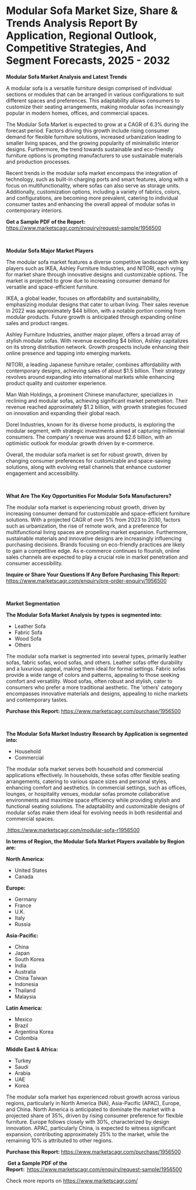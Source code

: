 <p><h1>Modular Sofa Market Size, Share & Trends Analysis Report By Application, Regional Outlook, Competitive Strategies, And Segment Forecasts, 2025 - 2032</h1></p><p><strong>Modular Sofa Market Analysis and Latest Trends</strong></p>
<p><p>A modular sofa is a versatile furniture design comprised of individual sections or modules that can be arranged in various configurations to suit different spaces and preferences. This adaptability allows consumers to customize their seating arrangements, making modular sofas increasingly popular in modern homes, offices, and commercial spaces.</p><p>The Modular Sofa Market is expected to grow at a CAGR of 6.3% during the forecast period. Factors driving this growth include rising consumer demand for flexible furniture solutions, increased urbanization leading to smaller living spaces, and the growing popularity of minimalistic interior designs. Furthermore, the trend towards sustainable and eco-friendly furniture options is prompting manufacturers to use sustainable materials and production processes.</p><p>Recent trends in the modular sofa market encompass the integration of technology, such as built-in charging ports and smart features, along with a focus on multifunctionality, where sofas can also serve as storage units. Additionally, customization options, including a variety of fabrics, colors, and configurations, are becoming more prevalent, catering to individual consumer tastes and enhancing the overall appeal of modular sofas in contemporary interiors.</p></p>
<p><strong>Get a Sample PDF of the Report:&nbsp;</strong> <a href="https://www.marketscagr.com/enquiry/request-sample/1956500?utm_campaign=2113&utm_medium=2&utm_source=Github&utm_content=ia&utm_term=06022025&utm_id=modular-sofa">https://www.marketscagr.com/enquiry/request-sample/1956500</a></p>
<p>&nbsp;</p>
<p><strong>Modular Sofa Major Market Players</strong></p>
<p><p>The modular sofa market features a diverse competitive landscape with key players such as IKEA, Ashley Furniture Industries, and NITORI, each vying for market share through innovative designs and customizable options. The market is projected to grow due to increasing consumer demand for versatile and space-efficient furniture.</p><p>IKEA, a global leader, focuses on affordability and sustainability, emphasizing modular designs that cater to urban living. Their sales revenue in 2022 was approximately $44 billion, with a notable portion coming from modular products. Future growth is anticipated through expanding online sales and product ranges.</p><p>Ashley Furniture Industries, another major player, offers a broad array of stylish modular sofas. With revenue exceeding $4 billion, Ashley capitalizes on its strong distribution network. Growth prospects include enhancing their online presence and tapping into emerging markets.</p><p>NITORI, a leading Japanese furniture retailer, combines affordability with contemporary designs, achieving sales of about $1.5 billion. Their strategy revolves around expanding into international markets while enhancing product quality and customer experience.</p><p>Man Wah Holdings, a prominent Chinese manufacturer, specializes in reclining and modular sofas, achieving significant market penetration. Their revenue reached approximately $1.2 billion, with growth strategies focused on innovation and expanding their global reach.</p><p>Dorel Industries, known for its diverse home products, is exploring the modular segment, with strategic investments aimed at capturing millennial consumers. The company's revenue was around $2.6 billion, with an optimistic outlook for modular growth driven by e-commerce.</p><p>Overall, the modular sofa market is set for robust growth, driven by changing consumer preferences for customizable and space-saving solutions, along with evolving retail channels that enhance customer engagement and accessibility.</p></p>
<p>&nbsp;</p>
<p><strong>What Are The Key Opportunities For Modular Sofa Manufacturers?</strong></p>
<p><p>The modular sofa market is experiencing robust growth, driven by increasing consumer demand for customizable and space-efficient furniture solutions. With a projected CAGR of over 5% from 2023 to 2030, factors such as urbanization, the rise of remote work, and a preference for multifunctional living spaces are propelling market expansion. Furthermore, sustainable materials and innovative designs are increasingly influencing purchasing decisions. Brands focusing on eco-friendly practices are likely to gain a competitive edge. As e-commerce continues to flourish, online sales channels are expected to play a crucial role in market penetration and consumer accessibility.</p></p>
<p><strong>Inquire or Share Your Questions If Any Before Purchasing This Report:</strong> <a href="https://www.marketscagr.com/enquiry/pre-order-enquiry/1956500?utm_campaign=2113&utm_medium=2&utm_source=Github&utm_content=ia&utm_term=06022025&utm_id=modular-sofa">https://www.marketscagr.com/enquiry/pre-order-enquiry/1956500</a></p>
<p>&nbsp;</p>
<p><strong>Market Segmentation</strong></p>
<p><strong>The Modular Sofa Market Analysis by types is segmented into:</strong></p>
<p><ul><li>Leather Sofa</li><li>Fabric Sofa</li><li>Wood Sofa</li><li>Others</li></ul></p>
<p><p>The modular sofa market is segmented into several types, primarily leather sofas, fabric sofas, wood sofas, and others. Leather sofas offer durability and a luxurious appeal, making them ideal for formal settings. Fabric sofas provide a wide range of colors and patterns, appealing to those seeking comfort and versatility. Wood sofas, often robust and stylish, cater to consumers who prefer a more traditional aesthetic. The 'others' category encompasses innovative materials and designs, appealing to niche markets and contemporary tastes.</p></p>
<p><strong>Purchase this Report:&nbsp;</strong><a href="https://www.marketscagr.com/purchase/1956500?utm_campaign=2113&utm_medium=2&utm_source=Github&utm_content=ia&utm_term=06022025&utm_id=modular-sofa">https://www.marketscagr.com/purchase/1956500</a></p>
<p>&nbsp;</p>
<p><strong>The Modular Sofa Market Industry Research by Application is segmented into:</strong></p>
<p><ul><li>Household</li><li>Commercial</li></ul></p>
<p><p>The modular sofa market serves both household and commercial applications effectively. In households, these sofas offer flexible seating arrangements, catering to various space sizes and personal styles, enhancing comfort and aesthetics. In commercial settings, such as offices, lounges, or hospitality venues, modular sofas promote collaborative environments and maximize space efficiency while providing stylish and functional seating solutions. The adaptability and customizable designs of modular sofas make them ideal for evolving needs in both residential and commercial spaces.</p></p>
<p><a href="https://www.marketscagr.com/modular-sofa-r1956500?utm_campaign=2113&utm_medium=2&utm_source=Github&utm_content=ia&utm_term=06022025&utm_id=modular-sofa">&nbsp;https://www.marketscagr.com/modular-sofa-r1956500</a></p>
<p><strong>In terms of Region, the Modular Sofa Market Players available by Region are:</strong></p>
<p>
    <p> <strong> North America: </strong>
        <ul>
            <li>United States</li>
            <li>Canada</li>
        </ul>
        </p> 
    <p> <strong> Europe: </strong>
        <ul>
            <li>Germany</li>
            <li>France</li>
            <li>U.K.</li>
            <li>Italy</li>
            <li>Russia</li>
        </ul>
        </p> 
    <p> <strong> Asia-Pacific: </strong>
        <ul>
            <li>China</li>
            <li>Japan</li>
            <li>South Korea</li>
            <li>India</li>
            <li>Australia</li>
            <li>China Taiwan</li>
            <li>Indonesia</li>
            <li>Thailand</li>
            <li>Malaysia</li>
        </ul>
        </p> 
    <p> <strong> Latin America: </strong>
        <ul>
            <li>Mexico</li>
            <li>Brazil</li>
            <li>Argentina Korea</li>
            <li>Colombia</li>
        </ul>
        </p> 
    <p> <strong> Middle East & Africa: </strong>
        <ul>
            <li>Turkey</li>
            <li>Saudi</li>
            <li>Arabia</li>
            <li>UAE</li>
            <li>Korea</li>
        </ul>
    </p>
    </p>
<p><p>The modular sofa market has experienced robust growth across various regions, particularly in North America (NA), Asia-Pacific (APAC), Europe, and China. North America is anticipated to dominate the market with a projected share of 35%, driven by rising consumer preference for flexible furniture. Europe follows closely with 30%, characterized by design innovation. APAC, particularly China, is expected to witness significant expansion, contributing approximately 25% to the market, while the remaining 10% is attributed to other regions.</p></p>
<p><strong>Purchase this Report: </strong><a href="https://www.marketscagr.com/purchase/1956500?utm_campaign=2113&utm_medium=2&utm_source=Github&utm_content=ia&utm_term=06022025&utm_id=modular-sofa">https://www.marketscagr.com/purchase/1956500</a></p>
<p>&nbsp;<strong>Get a Sample PDF of the Report:&nbsp;&nbsp;</strong><a href="https://www.marketscagr.com/enquiry/request-sample/1956500?utm_campaign=2113&utm_medium=2&utm_source=Github&utm_content=ia&utm_term=06022025&utm_id=modular-sofa">https://www.marketscagr.com/enquiry/request-sample/1956500</a></p>
<p><strong></strong></p>
<p>Check more reports on <a href="https://www.marketscagr.com/?utm_campaign=2113&utm_medium=2&utm_source=Github&utm_content=ia&utm_term=06022025&utm_id=modular-sofa">https://www.marketscagr.com/</a></p>